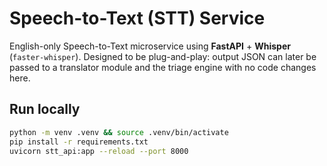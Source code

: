 # Speech-to-Text (STT) Service

English-only Speech-to-Text microservice using **FastAPI** + **Whisper** (`faster-whisper`).
Designed to be plug-and-play: output JSON can later be passed to a translator
module and the triage engine with no code changes here.

## Run locally

```bash
python -m venv .venv && source .venv/bin/activate
pip install -r requirements.txt
uvicorn stt_api:app --reload --port 8000
